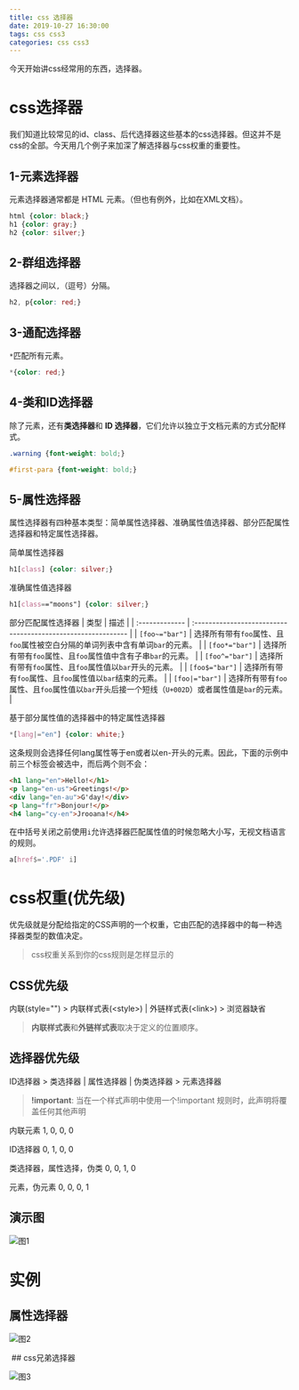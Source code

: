 ```yaml
---
title: css 选择器
date: 2019-10-27 16:30:00
tags: css css3
categories: css css3
---
```


今天开始讲css经常用的东西，选择器。

<!--more-->

# css选择器

我们知道比较常见的id、class、后代选择器这些基本的css选择器。但这并不是css的全部。今天用几个例子来加深了解选择器与css权重的重要性。

## 1-元素选择器

元素选择器通常都是 HTML 元素。（但也有例外，比如在XML文档）。

```css
html {color: black;}  
h1 {color: gray;}  
h2 {color: silver;}
```

## 2-群组选择器

选择器之间以`,`（逗号）分隔。

```css
h2, p{color: red;}
```

## 3-通配选择器

`*`匹配所有元素。

```css
*{color: red;}
```

## 4-类和ID选择器

除了元素，还有**类选择器**和 **ID 选择器**，它们允许以独立于文档元素的方式分配样式。 

```css
.warning {font-weight: bold;}
```

```css
#first-para {font-weight: bold;}
```

## 5-属性选择器

属性选择器有四种基本类型：简单属性选择器、准确属性值选择器、部分匹配属性选择器和特定属性选择器。

简单属性选择器

```css
h1[class] {color: silver;}
```
准确属性值选择器
```css
h1[class=="moons"] {color: silver;}
```
部分匹配属性选择器
| 类型           | 描述                                                         |
| :------------- | :----------------------------------------------------------- |
| `[foo~="bar"]` | 选择所有带有`foo`属性、且`foo`属性被空白分隔的单词列表中含有单词`bar`的元素。 |
| `[foo*="bar"]` | 选择所有带有`foo`属性、且`foo`属性值中含有子串`bar`的元素。  |
| `[foo^="bar"]` | 选择所有带有`foo`属性、且`foo`属性值以`bar`开头的元素。      |
| `[foo$="bar"]` | 选择所有带有`foo`属性、且`foo`属性值以`bar`结束的元素。      |
| `[foo|="bar"]` | 选择所有带有`foo`属性、且`foo`属性值以`bar`开头后接一个短线（`U+002D`）或者属性值是`bar`的元素。 |

基于部分属性值的选择器中的特定属性选择器
```css
*[lang|="en"] {color: white;}
```
这条规则会选择任何lang属性等于en或者以en-开头的元素。因此，下面的示例中前三个标签会被选中，而后两个则不会：
```html
<h1 lang="en">Hello!</h1>  
<p lang="en-us">Greetings!</p>  
<div lang="en-au">G'day!</div>  
<p lang="fr">Bonjour!</p> 
<h4 lang="cy-en">Jrooana!</h4>
```

在中括号关闭之前使用`i`允许选择器匹配属性值的时候忽略大小写，无视文档语言的规则。

```css
a[href$='.PDF' i]
```

# css权重(优先级)

优先级就是分配给指定的CSS声明的一个权重，它由匹配的选择器中的每一种选择器类型的数值决定。

> css权重关系到你的css规则是怎样显示的

## CSS优先级

内联(style="") > 内联样式表(&lt;style&gt;) | 外链样式表(&lt;link&gt;) > 浏览器缺省

>  **内联样式表**和**外链样式表**取决于定义的位置顺序。 

## 选择器优先级

ID选择器 > 类选择器 | 属性选择器 | 伪类选择器 > 元素选择器

>  **!important**: 当在一个样式声明中使用一个!important 规则时，此声明将覆盖任何其他声明

内联元素  1, 0, 0, 0

ID选择器  0, 1, 0, 0

类选择器，属性选择，伪类  0, 0, 1, 0

元素，伪元素  0, 0, 0, 1

## 演示图

![图1](https://zhang-yue.oss-cn-beijing.aliyuncs.com/bingshan/specificity.png)

# 实例

## 属性选择器

![图2](https://zhang-yue.oss-cn-beijing.aliyuncs.com/bingshan/selector_1.png)

 ## css兄弟选择器

![图3](https://zhang-yue.oss-cn-beijing.aliyuncs.com/bingshan/selector_2.png)

[^]: 本示例采用cmui样式库，有兴趣可以访问下载